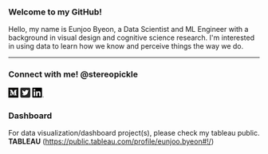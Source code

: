 ### Welcome to my GitHub! 
Hello, my name is Eunjoo Byeon, a Data Scientist and ML Engineer with a background in visual design and cognitive science research. I'm interested in using data to learn how we know and perceive things the way we do.

---

### Connect with me! @stereopickle   
[![Medium](PNG/Monogram.png)](https://medium.com/@stereopickle) [![Twitter](PNG/Twitter_Social_Icon_Rounded_Square_Color.png)](https://twitter.com/stereopickle) [![LinkedIn](PNG/LI-In-Bug.png)](https://www.linkedin.com/in/stereopickle/) 

### Dashboard
For data visualization/dashboard project(s), please check my tableau public.  
**TABLEAU** (https://public.tableau.com/profile/eunjoo.byeon#!/)
